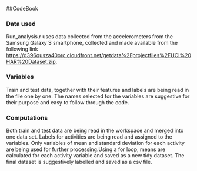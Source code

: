 ##CodeBook





### Data used
Run_analysis.r uses data collected from the accelerometers from the Samsung Galaxy S smartphone, collected and made available from the following link https://d396qusza40orc.cloudfront.net/getdata%2Fprojectfiles%2FUCI%20HAR%20Dataset.zip. 

### Variables
Train and test data, together with their features and labels are being read in the file one by one. The names selected for the variables are suggestive for their purpose and easy to follow through the code.

### Computations
Both train and test data are being read in the workspace and merged into one data set. Labels for activities are being read and assigned to the variables. Only variables of mean and standard deviation for each activity are being used for further processing.Using a for loop, means are calculated for each activity variable and saved as a new tidy dataset. The final dataset is suggestively labelled and saved as a csv file. 
 
